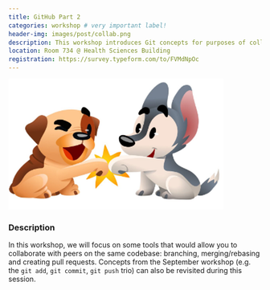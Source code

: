 ```yaml
---
title: GitHub Part 2
categories: workshop # very important label!
header-img: images/post/collab.png
description: This workshop introduces Git concepts for purposes of collaborating with your colleagues.
location: Room 734 @ Health Sciences Building
registration: https://survey.typeform.com/to/FVMdNpOc
---
```


<div class="row">
<div class="col-sm-3"></div>
<div class="col-sm-6">
    <img src="/images/post/collab.png">
</div>
<div class="col-sm-3"></div>
</div>

### Description

In this workshop, we will focus on some tools that would allow you to collaborate with peers on the same codebase: branching, merging/rebasing and creating pull requests. Concepts from the September workshop (e.g. the `git add`, `git commit`, `git push` trio) can also be revisited during this session.
